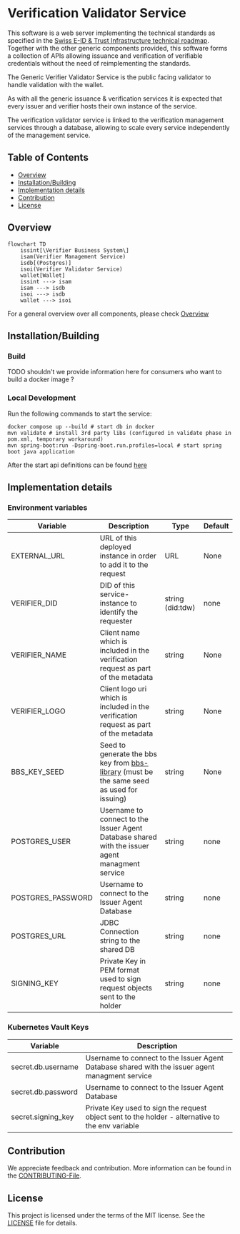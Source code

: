 # Verification Validator Service

This software is a web server implementing the technical standards as specified in
the [Swiss E-ID & Trust Infrastructure technical roadmap](https://github.com/e-id-admin/open-source-community/blob/main/tech-roadmap/tech-roadmap.md).
Together with the other generic components provided, this software forms a collection of APIs allowing issuance and
verification of verifiable credentials without the need of reimplementing the standards.

The Generic Verifier Validator Service is the public facing validator to handle validation with the wallet.

As with all the generic issuance & verification services it is expected that every issuer and verifier hosts their own
instance of the service.

The verification validator service is linked to the verification management services through a database, allowing to
scale every service independently of the management service.

## Table of Contents

- [Overview](#Overview)
- [Installation/Building](#installationbuilding)
- [Implementation details](#implementation-details)
- [Contribution](#contribution)
- [License](#license)

## Overview

```mermaid
flowchart TD
    issint[\Verifier Business System\]
    isam(Verifier Management Service)
    isdb[(Postgres)]
    isoi(Verifier Validator Service)
    wallet[Wallet]
    issint ---> isam
    isam ---> isdb
    isoi ---> isdb
    wallet ---> isoi
```

For a general overview over all components, please check [Overview](https://TODO-add-correct-link)

## Installation/Building

### Build

TODO shouldn't we provide information here for consumers who want to build a docker image ?

### Local Development

Run the following commands to start the service:

```shell
docker compose up --build # start db in docker
mvn validate # install 3rd party libs (configured in validate phase in pom.xml, temporary workaround)
mvn spring-boot:run -Dspring-boot.run.profiles=local # start spring boot java application
```

After the start api definitions can be found [here](http://localhost:8080/swagger-ui/index.html#/)

## Implementation details

### Environment variables

| Variable          | Description                                                                                                                        | Type             | Default |
|-------------------|------------------------------------------------------------------------------------------------------------------------------------|------------------|---------|
| EXTERNAL_URL      | URL of this deployed instance in order to add it to the request                                                                    | URL              | None    |
| VERIFIER_DID      | DID of this service-instance to identify the requester                                                                             | string (did:tdw) | none    |
| VERIFIER_NAME     | Client name which is included in the verification request as part of the metadata                                                  | string           | None    |
| VERIFIER_LOGO     | Client logo uri which is included in the verification request as part of the metadata                                              | string           | None    |
| BBS_KEY_SEED      | Seed to generate the bbs key from [bbs-library](https://github.com/e-id-admin/bbsplus) (must be the same seed as used for issuing) | string           | None    |
| POSTGRES_USER     | Username to connect to the Issuer Agent Database shared with the issuer agent managment service                                    | string           | none    |
| POSTGRES_PASSWORD | Username to connect to the Issuer Agent Database                                                                                   | string           | none    |
| POSTGRES_URL      | JDBC Connection string to the shared DB                                                                                            | string           | none    |
| SIGNING_KEY       | Private Key in PEM format used to sign request objects sent to the holder                                                          | string           | none    |


### Kubernetes Vault Keys
| Variable     | Description                                                                                      |
|--------------|--------------------------------------------------------------------------------------------------|
| secret.db.username | Username to connect to the Issuer Agent Database shared with the issuer agent managment service  |
| secret.db.password | Username to connect to the Issuer Agent Database                                                 |
| secret.signing_key | Private Key used to sign the request object sent to the holder - alternative to the env variable | 


## Contribution

We appreciate feedback and contribution. More information can be found in the [CONTRIBUTING-File](/CONTRIBUTING.md).

## License

This project is licensed under the terms of the MIT license. See the [LICENSE](/LICENSE) file for details.
